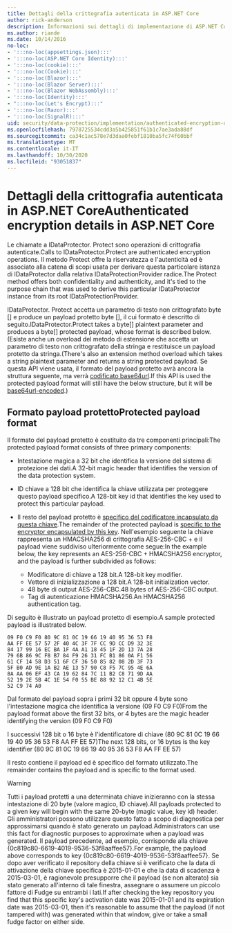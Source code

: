 ```yaml
---
title: Dettagli della crittografia autenticata in ASP.NET Core
author: rick-anderson
description: Informazioni sui dettagli di implementazione di ASP.NET Core crittografia autenticata per la protezione dei dati.
ms.author: riande
ms.date: 10/14/2016
no-loc:
- ':::no-loc(appsettings.json):::'
- ':::no-loc(ASP.NET Core Identity):::'
- ':::no-loc(cookie):::'
- ':::no-loc(Cookie):::'
- ':::no-loc(Blazor):::'
- ':::no-loc(Blazor Server):::'
- ':::no-loc(Blazor WebAssembly):::'
- ':::no-loc(Identity):::'
- ":::no-loc(Let's Encrypt):::"
- ':::no-loc(Razor):::'
- ':::no-loc(SignalR):::'
uid: security/data-protection/implementation/authenticated-encryption-details
ms.openlocfilehash: 7978725534cdd3a5b425851f61b1c7ae3ada88df
ms.sourcegitcommit: ca34c1ac578e7d3daa0febf1810ba5fc74f60bbf
ms.translationtype: MT
ms.contentlocale: it-IT
ms.lasthandoff: 10/30/2020
ms.locfileid: "93051837"
---
```

# <a name="authenticated-encryption-details-in-aspnet-core"></a><span data-ttu-id="0068b-103">Dettagli della crittografia autenticata in ASP.NET Core</span><span class="sxs-lookup"><span data-stu-id="0068b-103">Authenticated encryption details in ASP.NET Core</span></span>

<a name="data-protection-implementation-authenticated-encryption-details"></a>

<span data-ttu-id="0068b-104">Le chiamate a IDataProtector. Protect sono operazioni di crittografia autenticate.</span><span class="sxs-lookup"><span data-stu-id="0068b-104">Calls to IDataProtector.Protect are authenticated encryption operations.</span></span> <span data-ttu-id="0068b-105">Il metodo Protect offre la riservatezza e l'autenticità ed è associato alla catena di scopi usata per derivare questa particolare istanza di IDataProtector dalla relativa IDataProtectionProvider radice.</span><span class="sxs-lookup"><span data-stu-id="0068b-105">The Protect method offers both confidentiality and authenticity, and it's tied to the purpose chain that was used to derive this particular IDataProtector instance from its root IDataProtectionProvider.</span></span>

<span data-ttu-id="0068b-106">IDataProtector. Protect accetta un parametro di testo non crittografato byte [] e produce un payload protetto byte [], il cui formato è descritto di seguito.</span><span class="sxs-lookup"><span data-stu-id="0068b-106">IDataProtector.Protect takes a byte[] plaintext parameter and produces a byte[] protected payload, whose format is described below.</span></span> <span data-ttu-id="0068b-107">(Esiste anche un overload del metodo di estensione che accetta un parametro di testo non crittografato della stringa e restituisce un payload protetto da stringa.</span><span class="sxs-lookup"><span data-stu-id="0068b-107">(There's also an extension method overload which takes a string plaintext parameter and returns a string protected payload.</span></span> <span data-ttu-id="0068b-108">Se questa API viene usata, il formato del payload protetto avrà ancora la struttura seguente, ma verrà [codificato base64url](https://tools.ietf.org/html/rfc4648#section-5).</span><span class="sxs-lookup"><span data-stu-id="0068b-108">If this API is used the protected payload format will still have the below structure, but it will be [base64url-encoded](https://tools.ietf.org/html/rfc4648#section-5).)</span></span>

## <a name="protected-payload-format"></a><span data-ttu-id="0068b-109">Formato payload protetto</span><span class="sxs-lookup"><span data-stu-id="0068b-109">Protected payload format</span></span>

<span data-ttu-id="0068b-110">Il formato del payload protetto è costituito da tre componenti principali:</span><span class="sxs-lookup"><span data-stu-id="0068b-110">The protected payload format consists of three primary components:</span></span>

* <span data-ttu-id="0068b-111">Intestazione magica a 32 bit che identifica la versione del sistema di protezione dei dati.</span><span class="sxs-lookup"><span data-stu-id="0068b-111">A 32-bit magic header that identifies the version of the data protection system.</span></span>

* <span data-ttu-id="0068b-112">ID chiave a 128 bit che identifica la chiave utilizzata per proteggere questo payload specifico.</span><span class="sxs-lookup"><span data-stu-id="0068b-112">A 128-bit key id that identifies the key used to protect this particular payload.</span></span>

* <span data-ttu-id="0068b-113">Il resto del payload protetto è [specifico del codificatore incapsulato da questa chiave](xref:security/data-protection/implementation/subkeyderivation#data-protection-implementation-subkey-derivation).</span><span class="sxs-lookup"><span data-stu-id="0068b-113">The remainder of the protected payload is [specific to the encryptor encapsulated by this key](xref:security/data-protection/implementation/subkeyderivation#data-protection-implementation-subkey-derivation).</span></span> <span data-ttu-id="0068b-114">Nell'esempio seguente la chiave rappresenta un HMACSHA256 di crittografia AES-256-CBC + e il payload viene suddiviso ulteriormente come segue:</span><span class="sxs-lookup"><span data-stu-id="0068b-114">In the example below, the key represents an AES-256-CBC + HMACSHA256 encryptor, and the payload is further subdivided as follows:</span></span>
  * <span data-ttu-id="0068b-115">Modificatore di chiave a 128 bit.</span><span class="sxs-lookup"><span data-stu-id="0068b-115">A 128-bit key modifier.</span></span>
  * <span data-ttu-id="0068b-116">Vettore di inizializzazione a 128 bit.</span><span class="sxs-lookup"><span data-stu-id="0068b-116">A 128-bit initialization vector.</span></span>
  * <span data-ttu-id="0068b-117">48 byte di output AES-256-CBC.</span><span class="sxs-lookup"><span data-stu-id="0068b-117">48 bytes of AES-256-CBC output.</span></span>
  * <span data-ttu-id="0068b-118">Tag di autenticazione HMACSHA256.</span><span class="sxs-lookup"><span data-stu-id="0068b-118">An HMACSHA256 authentication tag.</span></span>

<span data-ttu-id="0068b-119">Di seguito è illustrato un payload protetto di esempio.</span><span class="sxs-lookup"><span data-stu-id="0068b-119">A sample protected payload is illustrated below.</span></span>

```
09 F0 C9 F0 80 9C 81 0C 19 66 19 40 95 36 53 F8
AA FF EE 57 57 2F 40 4C 3F 7F CC 9D CC D9 32 3E
84 17 99 16 EC BA 1F 4A A1 18 45 1F 2D 13 7A 28
79 6B 86 9C F8 B7 84 F9 26 31 FC B1 86 0A F1 56
61 CF 14 58 D3 51 6F CF 36 50 85 82 08 2D 3F 73
5F B0 AD 9E 1A B2 AE 13 57 90 C8 F5 7C 95 4E 6A
8A AA 06 EF 43 CA 19 62 84 7C 11 B2 C8 71 9D AA
52 19 2E 5B 4C 1E 54 F0 55 BE 88 92 12 C1 4B 5E
52 C9 74 A0
```

<span data-ttu-id="0068b-120">Dal formato del payload sopra i primi 32 bit oppure 4 byte sono l'intestazione magica che identifica la versione (09 F0 C9 F0)</span><span class="sxs-lookup"><span data-stu-id="0068b-120">From the payload format above the first 32 bits, or 4 bytes are the magic header identifying the version (09 F0 C9 F0)</span></span>

<span data-ttu-id="0068b-121">I successivi 128 bit o 16 byte è l'identificatore di chiave (80 9C 81 0C 19 66 19 40 95 36 53 F8 AA FF EE 57)</span><span class="sxs-lookup"><span data-stu-id="0068b-121">The next 128 bits, or 16 bytes is the key identifier (80 9C 81 0C 19 66 19 40 95 36 53 F8 AA FF EE 57)</span></span>

<span data-ttu-id="0068b-122">Il resto contiene il payload ed è specifico del formato utilizzato.</span><span class="sxs-lookup"><span data-stu-id="0068b-122">The remainder contains the payload and is specific to the format used.</span></span>

> [!WARNING]
> <span data-ttu-id="0068b-123">Tutti i payload protetti a una determinata chiave inizieranno con la stessa intestazione di 20 byte (valore magico, ID chiave).</span><span class="sxs-lookup"><span data-stu-id="0068b-123">All payloads protected to a given key will begin with the same 20-byte (magic value, key id) header.</span></span> <span data-ttu-id="0068b-124">Gli amministratori possono utilizzare questo fatto a scopo di diagnostica per approssimarsi quando è stato generato un payload.</span><span class="sxs-lookup"><span data-stu-id="0068b-124">Administrators can use this fact for diagnostic purposes to approximate when a payload was generated.</span></span> <span data-ttu-id="0068b-125">Il payload precedente, ad esempio, corrisponde alla chiave {0c819c80-6619-4019-9536-53f8aaffee57}.</span><span class="sxs-lookup"><span data-stu-id="0068b-125">For example, the payload above corresponds to key {0c819c80-6619-4019-9536-53f8aaffee57}.</span></span> <span data-ttu-id="0068b-126">Se dopo aver verificato il repository della chiave si è verificato che la data di attivazione della chiave specifica è 2015-01-01 e che la data di scadenza è 2015-03-01, è ragionevole presupporre che il payload (se non alterato) sia stato generato all'interno di tale finestra, assegnare o assumere un piccolo fattore di Fudge su entrambi i lati.</span><span class="sxs-lookup"><span data-stu-id="0068b-126">If after checking the key repository you find that this specific key's activation date was 2015-01-01 and its expiration date was 2015-03-01, then it's reasonable to assume that the payload (if not tampered with) was generated within that window, give or take a small fudge factor on either side.</span></span>
